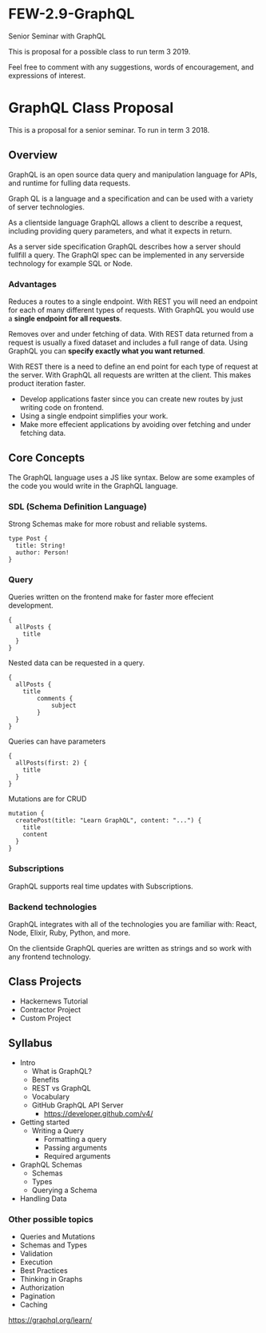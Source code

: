 # FEW-2.9-GraphQL

Senior Seminar with GraphQL

This is proposal for a possible class to run term 3 2019. 

Feel free to comment with any suggestions, words of encouragement, and expressions of interest.

# GraphQL Class Proposal

This is a proposal for a senior seminar. To run in term 3 2018. 

## Overview 

GraphQL is an open source data query and manipulation language for APIs, and runtime for fulling data requests. 

Graph QL is a language and a specification and can be used with a variety of server technologies. 

As a clientside language GraphQL allows a client to describe a request, including providing query parameters, and what it expects in return. 

As a server side specification GraphQL describes how a server should fullfill a query. The GraphQl spec can be implemented in any serverside technology for example SQL or Node. 

### Advantages 

Reduces a routes to a single endpoint. With REST you will need an endpoint for each of many different types of requests. With GraphQL you would use a **single endpoint for all requests**.

Removes over and under fetching of data. With REST data returned from a request is usually a fixed dataset and includes a full range of data. Using GraphQL you can **specify exactly what you want returned**. 

With REST there is a need to define an end point for each type of request at the server. With GraphQL all requests are written at the client. This makes product iteration faster. 

- Develop applications faster since you can create new routes by just writing code on frontend. 
- Using a single endpoint simplifies your work. 
- Make more effecient applications by avoiding over fetching and under fetching data. 

## Core Concepts 

The GraphQL language uses a JS like syntax. Below are some examples of the code you would write in the GraphQL language. 

### SDL (Schema Definition Language)

Strong Schemas make for more robust and reliable systems. 

```
type Post {
  title: String!
  author: Person!
}
```

### Query 

Queries written on the frontend make for faster more effecient development. 

```
{
  allPosts {
    title
  }
}
```

Nested data can be requested in a query. 

```
{
  allPosts {
    title
		comments {
			subject
		}
  }
}
```

Queries can have parameters

```
{
  allPosts(first: 2) {
    title
  }
}
```

Mutations are for CRUD

```
mutation {
  createPost(title: "Learn GraphQL", content: "...") {
    title
    content
  }
}
```

### Subscriptions

GraphQL supports real time updates with Subscriptions. 

### Backend technologies

GraphQL integrates with all of the technologies you are familiar with: React, Node, Elixir, Ruby, Python, and more. 

On the clientside GraphQL queries are written as strings and so work with any frontend technology. 

## Class Projects 

- Hackernews Tutorial 
- Contractor Project
- Custom Project 

## Syllabus

- Intro
  - What is GraphQL?
  - Benefits
  - REST vs GraphQL
  - Vocabulary
  - GitHub GraphQL API Server
    - https://developer.github.com/v4/
- Getting started
  - Writing a Query
    - Formatting a query
    - Passing arguments
    - Required arguments
- GraphQL Schemas
  - Schemas
  - Types 
  - Querying a Schema
- Handling Data

### Other possible topics

- Queries and Mutations
- Schemas and Types 
- Validation
- Execution
- Best Practices
- Thinking in Graphs
- Authorization
- Pagination
- Caching
  
https://graphql.org/learn/
